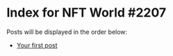 # Index for NFT World #2207
Posts will be displayed in the order below:

- [Your first post](./001-first.md)

